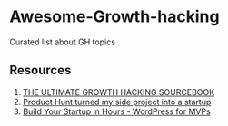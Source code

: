 # Awesome-Growth-hacking

Curated list about GH topics

## Resources
  1. [THE ULTIMATE GROWTH HACKING SOURCEBOOK](http://tigertiger.co/blog/ultimate-growth-hacking-sourcebook/)
  2. [Product Hunt turned my side project into a startup](https://medium.com/@crixlet/product-hunt-turned-my-side-project-into-a-full-time-gig-7264ce58e988)
  3. [Build Your Startup in Hours - WordPress for MVPs](https://www.linkedin.com/pulse/build-your-startup-hours-wordpress-mvps-mario-peshev)
